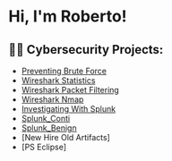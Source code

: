 <h1>Hi, I'm Roberto!

<h2>👨‍💻 Cybersecurity Projects:</h2>

- [Preventing Brute Force](https://github.com/RMBaez/Snort-Challenge/blob/main/README.md)
- [Wireshark Statistics](https://github.com/RMBaez/Statistics/blob/main/README.md)
- [Wireshark Packet Filtering](https://github.com/RMBaez/Protocol-Filter/blob/main/README.md)
- [Wireshark Nmap](https://github.com/RMBaez/NMAP/blob/main/README.md)
- [Investigating With Splunk](https://github.com/RMBaez/Investigating-With-Splunk/blob/main/README.md)
- [Splunk_Conti](https://github.com/RMBaez/Conti/blob/main/README.md)
- [Splunk_Benign](https://github.com/RMBaez/Benign/blob/main/README.md)
- [New Hire Old Artifacts]
- [PS Eclipse]
